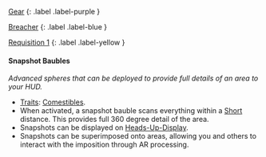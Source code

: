 
[Gear](Game/Core/Gear)
{: .label .label-purple }

[Breacher](Game/Blocks/Breacher)
{: .label .label-blue }

[Requisition 1](Game/Deployment#Requisition)
{: .label .label-yellow }
#### Snapshot Baubles
*Advanced spheres that can be deployed to provide full details of an area to your HUD.*
* [Traits](Game/Core/Gear#Traits): [Comestibles](Game/Core/Gear#Comestibles).
* When activated, a snapshot bauble scans everything within a [Short](Game/Core/Movement#Short) distance. This provides full 360 degree detail of the area.
* Snapshots can be displayed on [Heads-Up-Display](Game/Blocks/Heads-Up-Display).
* Snapshots can be superimposed onto areas, allowing you and others to interact with the imposition through AR processing.

